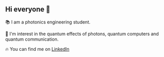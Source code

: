 ## Hi everyone :wave:
:books: I am a photonics engineering student.

:high_brightness: I'm interest in the quantum effects of photons, quantum computers and quantum communication.

:fire: You can find me on [LinkedIn](https://www.linkedin.com/in/federico-berra-160119100/)